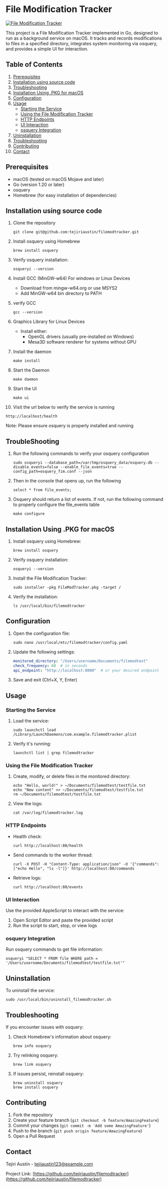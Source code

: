 # File Modification Tracker

[![File Modification Tracker](https://res.cloudinary.com/backendtaskdemo/image/upload/v1727978589/profiles/Screenshot_2024-10-03_at_18.56.36_w3jgr5.png)](https://github.com/)

This project is a File Modification Tracker implemented in Go, designed to run as a background service on macOS. It tracks and records modifications to files in a specified directory, integrates system monitoring via osquery, and provides a simple UI for interaction.

## Table of Contents

1. [Prerequisites](#prerequisites)
2. [Installation using source code](#installation-using-source-code)
3. [Troubleshooting](#troubleshooting)
4. [Installation Using .PKG for macOS](#installation-using-pkg-for-macos)
5. [Configuration](#configuration)
6. [Usage](#usage)
   - [Starting the Service](#starting-the-service)
   - [Using the File Modification Tracker](#using-the-file-modification-tracker)
   - [HTTP Endpoints](#http-endpoints)
   - [UI Interaction](#ui-interaction)
   - [osquery Integration](#osquery-integration)
7. [Uninstallation](#uninstallation)
8. [Troubleshooting](#troubleshooting-1)
9. [Contributing](#contributing)
10. [Contact](#contact)


## Prerequisites

- macOS (tested on macOS Mojave and later)
- Go (version 1.20 or later)
- osquery
- Homebrew (for easy installation of dependencies)

## Installation using source code
1. Clone the repository
   ```
   git clone git@github.com:tejiriaustin/filemodtracker.git
   ```

2. Install osquery using Homebrew
   ```
   brew install osquery
   ```

3. Verify osquery installation:
   ```
   osqueryi --version
   ```
4. Install GCC (MinGW-w64) For windows or Linux Devices
   - Download from mingw-w64.org or use MSYS2
   - Add MinGW-w64 bin directory to PATH

5. verify GCC
    ```
   gcc --version
   ```

6. Graphics Library for Linux Devices
   - Install either:
     - OpenGL drivers (usually pre-installed on Windows)
     - Mesa3D software renderer for systems without GPU

7. Install the daemon
    ```
   make install
   ```
8. Start the Daemon
    ```
   make daemon
   ```
9. Start the UI
    ```
   make ui
   ```
10. Visit the url below to verify the service is running
   ```
   http://localhost/health
   ```

Note: Please ensure osquery is properly installed and running

## TroubleShooting
1. Run the following commands to verify your osquery configuration
   ```
   sudo osqueryi --database_path=/var/tmp/osquery_data/osquery.db --disable_events=false --enable_file_events=true --config_path=osquery_fim.conf --json
   ```
2. Then in the console that opens up, run the following
   ```
   select * from file_events;
   ```
3. Osquery should return a list of events. If not, run the following command to properly configure the file_events table
   ```
   make configure
   ```

## Installation Using .PKG for macOS

1. Install osquery using Homebrew:
   ```
   brew install osquery
   ```

2. Verify osquery installation:
   ```
   osqueryi --version
   ```

3. Install the File Modification Tracker:
   ```
   sudo installer -pkg FileModTracker.pkg -target /
   ```

4. Verify the installation:
   ```
   ls /usr/local/bin/filemodtracker
   ```

## Configuration

1. Open the configuration file:
   ```
   sudo nano /usr/local/etc/filemodtracker/config.yaml
   ```

2. Update the following settings:
   ```yaml
   monitored_directory: "/Users/username/Documents/filemodtest"
   check_frequency: 60  # in seconds
   api_endpoint: "http://localhost:8000"  # or your desired endpoint
   ```

3. Save and exit (Ctrl+X, Y, Enter)

## Usage

### Starting the Service

1. Load the service:
   ```
   sudo launchctl load /Library/LaunchDaemons/com.example.filemodtracker.plist
   ```

2. Verify it's running:
   ```
   launchctl list | grep filemodtracker
   ```

### Using the File Modification Tracker

1. Create, modify, or delete files in the monitored directory:
   ```
   echo "Hello, world!" > ~/Documents/filemodtest/testfile.txt
   echo "New content" >> ~/Documents/filemodtest/testfile.txt
   rm ~/Documents/filemodtest/testfile.txt
   ```

2. View the logs:
   ```
   cat /var/log/filemodtracker.log
   ```

### HTTP Endpoints

- Health check:
  ```
  curl http://localhost:80/health
  ```
- Send commands to the worker thread:
  ```
  curl -X POST -H "Content-Type: application/json" -d '{"commands":["echo Hello", "ls -l"]}' http://localhost:80/commands
  ```
- Retrieve logs:
  ```
  curl http://localhost:80/events
  ```

### UI Interaction

Use the provided AppleScript to interact with the service:

1. Open Script Editor and paste the provided script
2. Run the script to start, stop, or view logs

### osquery Integration

Run osquery commands to get file information:
```
osqueryi "SELECT * FROM file WHERE path = '/Users/username/Documents/filemodtest/testfile.txt'"
```

## Uninstallation

To uninstall the service:
```
sudo /usr/local/bin/uninstall_filemodtracker.sh
```

## Troubleshooting

If you encounter issues with osquery:

1. Check Homebrew's information about osquery:
   ```
   brew info osquery
   ```

2. Try relinking osquery:
   ```
   brew link osquery
   ```

3. If issues persist, reinstall osquery:
   ```
   brew uninstall osquery
   brew install osquery
   ```

## Contributing

1. Fork the repository
2. Create your feature branch (`git checkout -b feature/AmazingFeature`)
3. Commit your changes (`git commit -m 'Add some AmazingFeature'`)
4. Push to the branch (`git push origin feature/AmazingFeature`)
5. Open a Pull Request

## Contact

Tejiri Austin - tejiiaustin123@example.com

Project Link: [https://github.com/tejiriaustin/filemodtracker](https://github.com/tejiriaustin/filemodtracker)